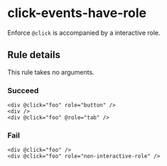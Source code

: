 # click-events-have-role

Enforce `@click` is accompanied by a interactive role.

## Rule details

This rule takes no arguments.

### Succeed

```vue
<div @click="foo" role="button" />
<div />
<div @click="foo" @role="tab" />
```

### Fail

```vue
<div @click="foo" />
<div @click="foo" role="non-interactive-role" />
```

